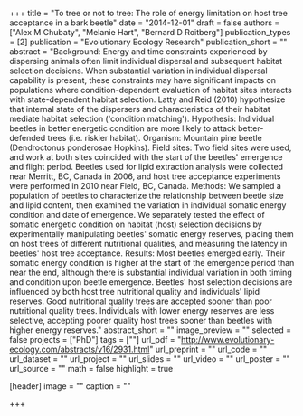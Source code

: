 +++
title = "To tree or not to tree: The role of energy limitation on host tree acceptance in a bark beetle"
date = "2014-12-01"
draft = false
authors = ["Alex M Chubaty", "Melanie Hart", "Bernard D Roitberg"]
publication_types = [2]
publication = "Evolutionary Ecology Research"
publication_short = ""
abstract = "Background: Energy and time constraints experienced by dispersing animals often limit individual dispersal and subsequent habitat selection decisions. When substantial variation in individual dispersal capability is present, these constraints may have significant impacts on populations where condition-dependent evaluation of habitat sites interacts with state-dependent habitat selection. Latty and Reid (2010) hypothesize that internal state of the dispersers and characteristics of their habitat mediate habitat selection ('condition matching'). Hypothesis: Individual beetles in better energetic condition are more likely to attack better-defended trees (i.e. riskier habitat). Organism: Mountain pine beetle (Dendroctonus ponderosae Hopkins). Field sites: Two field sites were used, and work at both sites coincided with the start of the beetles' emergence and flight period. Beetles used for lipid extraction analysis were collected near Merritt, BC, Canada in 2006, and host tree acceptance experiments were performed in 2010 near Field, BC, Canada. Methods: We sampled a population of beetles to characterize the relationship between beetle size and lipid content, then examined the variation in individual somatic energy condition and date of emergence. We separately tested the effect of somatic energetic condition on habitat (host) selection decisions by experimentally manipulating beetles' somatic energy reserves, placing them on host trees of different nutritional qualities, and measuring the latency in beetles' host tree acceptance. Results: Most beetles emerged early. Their somatic energy condition is higher at the start of the emergence period than near the end, although there is substantial individual variation in both timing and condition upon beetle emergence. Beetles' host selection decisions are influenced by both host tree nutritional quality and individuals' lipid reserves. Good nutritional quality trees are accepted sooner than poor nutritional quality trees. Individuals with lower energy reserves are less selective, accepting poorer quality host trees sooner than beetles with higher energy reserves."
abstract_short = ""
image_preview = ""
selected = false
projects = ["PhD"]
tags = [""]
url_pdf = "http://www.evolutionary-ecology.com/abstracts/v16/2931.html"
url_preprint = ""
url_code = ""
url_dataset = ""
url_project = ""
url_slides = ""
url_video = ""
url_poster = ""
url_source = ""
math = false
highlight = true

[header]
image = ""
caption = ""

+++
